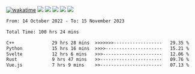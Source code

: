 [![wakatime](https://wakatime.com/badge/user/368879df-dc38-4b1a-86c4-8a2054a0e074.svg)](https://wakatime.com/@368879df-dc38-4b1a-86c4-8a2054a0e074)
<img src="https://img.shields.io/badge/Windows-0078D6?style=flat&logo=Windows&logoColor=white">
<img src="https://img.shields.io/badge/IntelliJ_IDEA-000000.svg?style=flat&logo=IntelliJ-IDEA&logoColor=white">
<img src="https://img.shields.io/badge/CLion-000000.svg?style=flat&logo=CLion&logoColor=white">
<img src="https://img.shields.io/badge/Visual_Studio_Code-007ACC?style=flat&logo=Visual-Studio-Code&logoColor=white">
<img src="https://img.shields.io/badge/Discord-5865F2?label=kano%233578&style=flat&logo=discord&logoColor=white">
<br>


<!--START_SECTION:waka-->

```txt
From: 14 October 2022 - To: 15 November 2023

Total Time: 100 hrs 24 mins

C++              29 hrs 28 mins  >>>>>>>------------------   29.35 %
Python           15 hrs 16 mins  >>>>---------------------   15.21 %
Svelte           12 hrs 6 mins   >>>----------------------   12.06 %
Rust             9 hrs 47 mins   >>-----------------------   09.76 %
Vue.js           7 hrs 9 mins    >>-----------------------   07.13 %
```

<!--END_SECTION:waka-->
